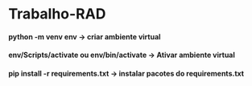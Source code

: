 # Trabalho-RAD
#### python -m venv env -> criar ambiente virtual

#### env/Scripts/activate ou env/bin/activate -> Ativar ambiente virtual

#### pip install -r requirements.txt -> instalar pacotes do requirements.txt
